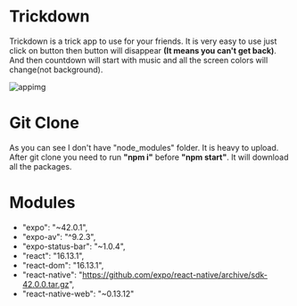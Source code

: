 # Trickdown

Trickdown is a trick app to use for your friends. It is very easy to use just click on button then button will disappear **(It means you can't get back)**.
And then countdown will start with music and all the screen colors will change(not background).

![appimg](https://user-images.githubusercontent.com/60935451/133891719-775641bd-ef2f-4424-aad0-6d34a731d29a.jpeg)


# Git Clone

As you can see I don't have "node_modules" folder. It is heavy to upload. After git clone you need to run **"npm i"** before **"npm start"**. It will download all the packages.

# Modules

-    "expo": "~42.0.1",
-    "expo-av": "^9.2.3",
-    "expo-status-bar": "~1.0.4",
-    "react": "16.13.1",
-    "react-dom": "16.13.1",
-    "react-native": "https://github.com/expo/react-native/archive/sdk-42.0.0.tar.gz",
-    "react-native-web": "~0.13.12"
